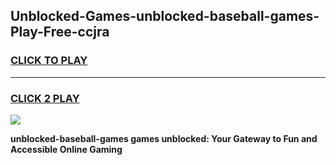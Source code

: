 
## Unblocked-Games-unblocked-baseball-games-Play-Free-ccjra
<h3>
<a href="https://premium76.site?title=unblocked-baseball-games&ref=20M">CLICK TO PLAY</a></h3>
<hr>

<h3>
<a href="https://premium76.site?title=unblocked-baseball-games&ref=20M">CLICK 2 PLAY</a>
  
</h3>

<a href="https://premium76.site?title=unblocked-baseball-games&ref=19M"><img src="https://clearcache.store/games.png"></a>


**unblocked-baseball-games games unblocked: Your Gateway to Fun and Accessible Online Gaming**
